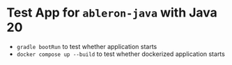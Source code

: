 # Test App for `ableron-java` with Java 20

* `gradle bootRun` to test whether application starts
* `docker compose up --build` to test whether dockerized application starts
